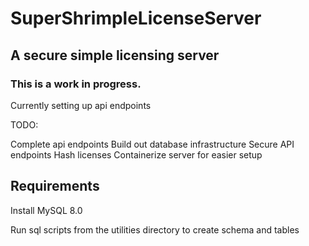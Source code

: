 # SuperShrimpleLicenseServer

## A secure simple licensing server 

### This is a work in progress. 

Currently setting up api endpoints

TODO:

Complete api endpoints
Build out database infrastructure
Secure API endpoints 
Hash licenses
Containerize server for easier setup

## Requirements

Install MySQL 8.0

Run sql scripts from the utilities directory to create schema and tables



